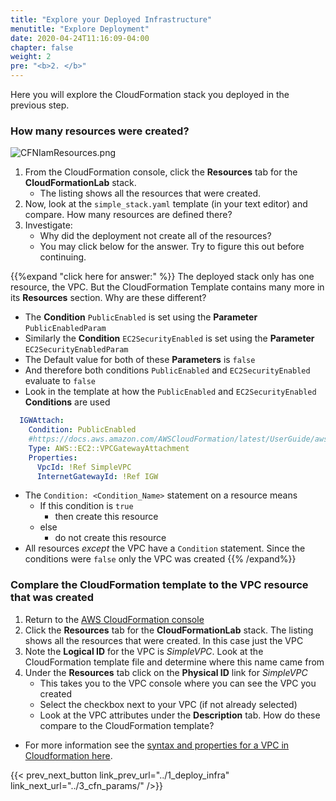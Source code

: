 ```yaml
---
title: "Explore your Deployed Infrastructure"
menutitle: "Explore Deployment"
date: 2020-04-24T11:16:09-04:00
chapter: false
weight: 2
pre: "<b>2. </b>"
---
```


Here you will explore the CloudFormation stack you deployed in the previous step.

### How many resources were created?

![CFNIamResources.png](/Reliability/200_Deploy_and_Update_CloudFormation/Images/CFNIamResources.png)

1. From the CloudFormation console, click the **Resources** tab for the **CloudFormationLab** stack.
   * The listing shows all the resources that were created.
1. Now, look at the `simple_stack.yaml` template (in your text editor) and compare. How many resources are defined there?
1. Investigate:
   * Why did the deployment not create all of the resources?
   * You may click below for the answer. Try to figure this out before continuing.

{{%expand "click here for answer:" %}}
The deployed stack only has one resource, the VPC. But the CloudFormation Template contains many more in its **Resources** section.  Why are these different?
* The **Condition** `PublicEnabled` is set using the **Parameter** `PublicEnabledParam`
* Similarly the **Condition** `EC2SecurityEnabled` is set using the **Parameter** `EC2SecurityEnabledParam`
* The Default value for both of these **Parameters** is `false`
* And therefore both conditions  `PublicEnabled` and `EC2SecurityEnabled` evaluate to `false`
* Look in the template at how the `PublicEnabled` and `EC2SecurityEnabled` **Conditions** are used

```yaml
  IGWAttach:
    Condition: PublicEnabled
    #https://docs.aws.amazon.com/AWSCloudFormation/latest/UserGuide/aws-resource-ec2-vpc-gateway-attachment.html
    Type: AWS::EC2::VPCGatewayAttachment
    Properties:
      VpcId: !Ref SimpleVPC
      InternetGatewayId: !Ref IGW
```

* The `Condition: <Condition_Name>` statement on a resource means
    * If this condition is `true`
        * then create this resource
    * else
        * do not create this resource
* All resources _except_ the VPC have a `Condition` statement. Since the conditions were `false` only the VPC was created
{{% /expand%}}

### Complare the CloudFormation template to the VPC resource that was created

1. Return to the [AWS CloudFormation console](https://console.aws.amazon.com/cloudformation)
1. Click the **Resources** tab for the **CloudFormationLab** stack. The listing shows all the resources that were created. In this case just the VPC
1. Note the **Logical ID** for the VPC is _SimpleVPC_. Look at the CloudFormation template file and determine where this name came from
1. Under the **Resources** tab click on the **Physical ID** link for _SimpleVPC_
    * This takes you to the VPC console where you can see the VPC you created
    * Select the checkbox next to your VPC (if not already selected)
    * Look at the VPC attributes under the **Description** tab.  How do these compare to the CloudFormation template?

* For more information see the [syntax and properties for a VPC in Cloudformation here](https://docs.aws.amazon.com/AWSCloudFormation/latest/UserGuide/aws-resource-ec2-vpc.html).

{{< prev_next_button link_prev_url="../1_deploy_infra" link_next_url="../3_cfn_params/" />}}